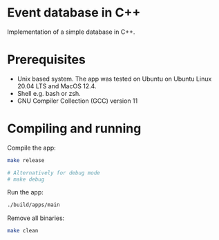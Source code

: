 # Event database in C++
Implementation of a simple database in C++. 

# Prerequisites
* Unix based system. The app was tested on Ubuntu on Ubuntu Linux 20.04 LTS and MacOS 12.4.
* Shell e.g. bash or zsh.
* GNU Compiler Collection (GCC) version 11

# Compiling and running
Compile the app:
```bash
make release

# Alternatively for debug mode
# make debug 
```

Run the app:
```bash
./build/apps/main
```

Remove all binaries:
```bash
make clean
```
